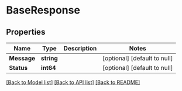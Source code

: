 # BaseResponse

## Properties
Name | Type | Description | Notes
------------ | ------------- | ------------- | -------------
**Message** | **string** |  | [optional] [default to null]
**Status** | **int64** |  | [optional] [default to null]

[[Back to Model list]](../README.md#documentation-for-models) [[Back to API list]](../README.md#documentation-for-api-endpoints) [[Back to README]](../README.md)

